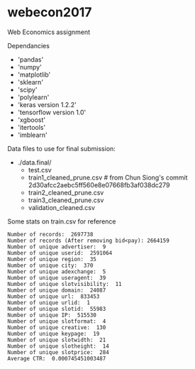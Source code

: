 # webecon2017
Web Economics assignment

Dependancies
* 'pandas'
* 'numpy'
* 'matplotlib'
* 'sklearn'
* 'scipy'
* 'polylearn'
* 'keras version 1.2.2'
* 'tensorflow version 1.0'
* 'xgboost'
* 'itertools'
* 'imblearn'

Data files to use for final submission:
   * ./data.final/
     * test.csv
     * train1_cleaned_prune.csv # from Chun Siong's commit 2d30afcc2aebc5ff560e8e07668fb3af038dc279
     * train2_cleaned_prune.csv
     * train3_cleaned_prune.csv
     * validation_cleaned.csv

Some stats on train.csv for reference

    Number of records:  2697738
    Number of records (After removing bid<pay): 2664159
    Number of unique advertiser:  9
    Number of unique userid:  2591064
    Number of unique region:  35
    Number of unique city:  370
    Number of unique adexchange:  5
    Number of unique useragent:  39
    Number of unique slotvisibility:  11
    Number of unique domain:  24087
    Number of unique url:  833453
    Number of unique urlid:  1
    Number of unique slotid:  55983
    Number of unique IP:  515530
    Number of unique slotformat:  4
    Number of unique creative:  130
    Number of unique keypage:  19
    Number of unique slotwidth:  21
    Number of unique slotheight:  14
    Number of unique slotprice:  284
    Average CTR:  0.000745451003487




